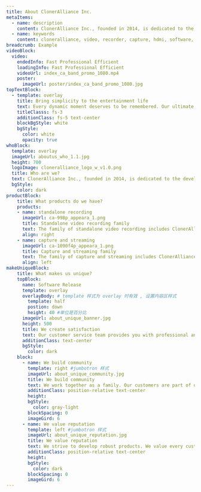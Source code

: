 ```yaml
---
title: About ClonerAlliance Inc.
metaItems:
  - name: description
    content: ClonerAlliance Inc., founded in 2014, is dedicated to the development of standalone video recorders, capture devices and software.
  - name: keywords
    content: cloneralliance, video, recorder, capture, hdmi, software, 4k, live stream
breadcrumb: Example
videoBlock:  
  video:
    endedInfo: Fast Professional Efficient
    loadingInfo: Fast Professional Efficient
    videoUrl: index_ca_band_promo_1080.mp4
    poster:
      imageUrl: poster/index_ca_band_promo_1080.jpg   
topTextBlock:
  - template: overlay
    title: Bring simplicity to the entertainment life
    text: Every dynamic moment deserves to be remembered. Our ultimate goal is to make sure every precious memory is permanently recorded and shared, without regrets.
    titleClasss: fs-3
    additionClass: fs-5 text-center
    blockBgStyle: white
    bgStyle:
      color: white
      opacity: true
whoBlock:
  template: overlay
  imageUrl: aboutus_who_1.1.jpg
  height: 700
  logoImage: cloneralliance_logo_w_v1.0.png
  title: Who are we?
  text: ClonerAlliance Inc., founded in 2014, is dedicated to the development of standalone video recorders and capture cards, allowing the highest quality video to be affordable to everyone.
  bgStyle:
    color: dark
productBlock:
    title: What products do we have?
    products:
    - name: standalone recording
      imageUrl: ca-998p_appeara_1.png
      title: Standalone video recording family
      text: The family of standalone video recording includes ClonerAlliance Box Pro, ClonerAlliance Box Evolve, ClonerAlliance Box Turbo and ClonerAlliance Box. All standalone video recorders can record from HDMI video devices to your USB storage devices. No need for PC!
      align: right
    - name: capture and streaming
      imageUrl: ca-1090f4p_appeara_1.png
      title: Capture and streaming family
      text: The family of capture and streaming includes ClonerAlliance Flint 4KP/4KP Plus, ClonerAlliance Chert 4KC, ClonerAlliance Flint LX, ClonerAlliance Flint LXT and ClonerAlliance Wand. These capture and streaming devices can record and stream from HDMI gaming consoles to Facebook, YouTube, Twitch, ZOOM, Skype with ultra low latency and superb compatibility.
      align: left    
makeUniqueBlock:
    title: What makes us unique?
    topBlock:
      name: Software Release
      template: overlay
      overlayBody: # template 样式为 overlay 时有效 , 设置内容区样式
        template: half
        postion: down
        height: 40 #单位是百分比  
      imageUrl: about_unique_banner.jpg
      height: 500
      title: We create satisfaction  
      text: Our customer service team provides you with professional and timely services to ensure your satisfaction.
      additionClass: text-center
      bgStyle:
        color: dark 
    block:     
      - name: We build community
        template: right #jumbotron 样式
        imageUrl: about_unique_community.jpg
        title: We build community
        text: We work together as a family. Our customers are part of our community.  
        additionClass: position-relative text-center
        height: 
        bgStyle:
          color: gray-light
        blockSpacing: 0
        imageGird: 6
      - name: We value reputation
        template: left #jumbotron 样式
        imageUrl: about_unique_reputation.jpg
        title: We value reputation
        text: We strive to develop robust products. We value every customer's comments.  
        additionClass: position-relative text-center
        height: 
        bgStyle: 
          color: dark
        blockSpacing: 0
        imageGird: 6
---
```

